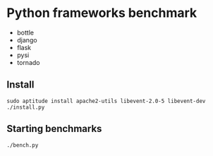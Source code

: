 Python frameworks benchmark
===========================

* bottle
* django
* flask
* pysi
* tornado

Install
-------
    sudo aptitude install apache2-utils libevent-2.0-5 libevent-dev 
    ./install.py

Starting benchmarks
-------------------
    ./bench.py
